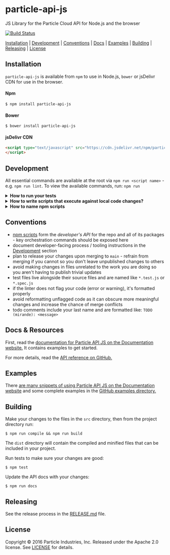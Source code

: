 # particle-api-js
JS Library for the Particle Cloud API for Node.js and the browser

[![Build Status](https://circleci.com/gh/particle-iot/particle-api-js.svg?style=shield)](https://app.circleci.com/pipelines/github/particle-iot/particle-api-js)

[Installation](#installation) | [Development](#development)  | [Conventions](#conventions) | [Docs](#docs--resources) | [Examples](#examples) | [Building](#building) | [Releasing](#releasing) | [License](#license)

## Installation

`particle-api-js` is available from `npm` to use in Node.js, `bower` or jsDelivr CDN for use in the browser.

#### Npm
```
$ npm install particle-api-js
```

#### Bower
```
$ bower install particle-api-js
```

#### jsDelivr CDN
```html
<script type="text/javascript" src="https://cdn.jsdelivr.net/npm/particle-api-js@8/dist/particle.min.js">
</script>
```

## Development


All essential commands are available at the root via `npm run <script name>` - e.g. `npm run lint`. To view the available commands, run: `npm run`

<details id="develop-run-tests">
<summary><b>How to run your tests</b></summary>
<p>

The `Agent` integration tests ([source](./test/Agent.integration.js)) depend on a real HTTP api backend and a valid Particle access token. Be sure to set relevant environment variables to avoid test failures. You can prefix commands test commands like this `PARTICLE_API_BASE_URL=<url> PARTICLE_API_TOKEN=<token> npm test`

`npm test` runs the tests.

`npm run coverage` shows code coverage 

`npm run test:browser` runs tests in a browser via [karma](https://karma-runner.github.io/latest/index.html).

`npm run test:ci` runs tests in the exact same way CI system does

</p>
</details>

<details id="develop-run-locally">
<summary><b>How to write scripts that execute against local code changes?</b></summary>
<p>

Changes to source code happens in `src` directory. However, executable code that eventually ends up in a release gets compiled into `lib`.

You can compile code via `npm run compile`.

Node.js scripts that run against compiled code, typically start out like this:

```js
const Particle = require('./lib/Particle');
const username = 'TBD';
const password = 'TBD';
const particle = new Particle();
// Put specific api calls against `particle` here...
```

After you make a change to files in `src`, be sure to run the compile command again before re-executing your script

</p>
</details>


<details id="develop-npm-scripts">
<summary><b>How to name npm scripts</b></summary>
<p>

npm scripts are the primary means of executing programmatic tasks (e.g. tests, linting, releasing, etc) within the repo. to view available scripts, run `npm run`.

when creating a new script, be sure it does not already exist and use the following naming convention:

`<category>:[<subcategory>]:[<action>]`

our standard categories include: `test`, `lint`, `build`, `clean`, `docs`, `package`, `dependencies`, and `release`. top-level scripts - e.g. `npm run clean` - will typically run all of its subcategories (e.g. `npm run clean:dist && npm run clean:tmp`).

`npm` itself includes special handling for `test` and `start` (doc: [1](https://docs.npmjs.com/cli/v6/commands/npm-test), [2](https://docs.npmjs.com/cli/v6/commands/npm-start)) amongst other [lifecycle scripts](https://docs.npmjs.com/cli/v7/using-npm/scripts#life-cycle-scripts) - use these to expose key testing and start-up commands.

sometimes your new script will be very similar to an existing script. in those cases, try to extend the existing script before adding another one.

</p>
</details>

## Conventions

* [npm scripts](https://docs.npmjs.com/misc/scripts) form the _developer's API_ for the repo and all of its packages - key orchestration commands should be exposed here
* document developer-facing process / tooling instructions in the [Development](#development) section
* plan to release your changes upon merging to `main` - refrain from merging if you cannot so you don't leave unpublished changes to others
* avoid making changes in files unrelated to the work you are doing so you aren't having to publish trivial updates
* test files live alongside their source files and are named like `*.test.js` or `*.spec.js`
* if the linter does not flag your code (error or warning), it's formatted properly
* avoid reformatting unflagged code as it can obscure more meaningful changes and increase the chance of merge conflicts
* todo comments include your last name and are formatted like: `TODO (mirande): <message>`
  

## Docs & Resources

First, read the [documentation for Particle API JS on the Documentation website.][docs-website] It contains examples to get started.

For more details, read the [API reference on GitHub.](docs/api.md)

## Examples

There [are many snippets of using Particle API JS on the Documentation website][docs-website] and some complete examples in the [GitHub examples directory.](/examples)

## Building

Make your changes to the files in the `src` directory, then from the project directory run:

```
$ npm run compile && npm run build
```

The `dist` directory will contain the compiled and minified files that can be included in your project.

Run tests to make sure your changes are good:

```
$ npm test
```

Update the API docs with your changes:

```
$ npm run docs
```

## Releasing

See the release process in the [RELEASE.md](RELEASE.md) file.

## License

Copyright &copy; 2016 Particle Industries, Inc. Released under the Apache 2.0 license. See [LICENSE](/LICENSE) for details.

[docs-website]: https://docs.particle.io/reference/javascript/

